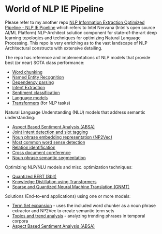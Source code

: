 # World of NLP IE Pipeline
Please refer to my another repo [NLP Information Extraction Optimized Pipeline - NLP IE Pipeline](https://github.com/DeepHiveMind/nlp-architect/blob/master/README.md) which refers to Intel Nervana (Intel's open source AI/ML Platform) NLP-Architect solution component for state-of-the-art deep learning topologies and techniques for optimizing Natural Language Processing. This repo is very enriching as to the vast landscape of NLP Architectural constructs with extensive detailing.

The repo has reference and implementations of  NLP models that provide best (or near) SOTA class performance:

* [Word chunking](http://nlp_architect.nervanasys.com/tagging/sequence_tagging.html#word-chunker)
* [Named Entity Recognition](http://nlp_architect.nervanasys.com/tagging/sequence_tagging.html#named-entity-recognition)
* [Dependency parsing](http://nlp_architect.nervanasys.com/bist_parser.html)
* [Intent Extraction](http://nlp_architect.nervanasys.com/intent.html)
* [Sentiment classification](http://nlp_architect.nervanasys.com/sentiment.html#supervised-sentiment)
* [Language models](http://nlp_architect.nervanasys.com/lm.html#language-modeling-with-tcn)
* [Transformers](http://nlp_architect.nervanasys.com/transformers.html) (for NLP tasks)

Natural Language Understanding (NLU) models that address semantic understanding:

* [Aspect Based Sentiment Analysis (ABSA)](http://nlp_architect.nervanasys.com/absa.html)
* [Joint intent detection and slot tagging](http://nlp_architect.nervanasys.com/intent.html)
* [Noun phrase embedding representation (NP2Vec)](http://nlp_architect.nervanasys.com/np2vec.html)
* [Most common word sense detection](http://nlp_architect.nervanasys.com/word_sense.html)
* [Relation identification](http://nlp_architect.nervanasys.com/identifying_semantic_relation.html)
* [Cross document coreference](http://nlp_architect.nervanasys.com/cross_doc_coref.html)
* [Noun phrase semantic segmentation](http://nlp_architect.nervanasys.com/np_segmentation.html)

Optimizing NLP/NLU models and misc. optimization techniques:

* [Quantized BERT (8bit)](http://nlp_architect.nervanasys.com/quantized_bert.html)
* [Knowledge Distillation using Transformers](http://nlp_architect.nervanasys.com/transformers_distillation.html)
* [Sparse and Quantized Neural Machine Translation (GNMT)](http://nlp_architect.nervanasys.com/sparse_gnmt.html)

Solutions (End-to-end applications) using one or more models:

* [Term Set expansion](http://nlp_architect.nervanasys.com/term_set_expansion.html) - uses the included word chunker as a noun phrase extractor and NP2Vec to create semantic term sets
* [Topics and trend analysis](http://nlp_architect.nervanasys.com/trend_analysis.html) - analyzing trending phrases in temporal corpora
* [Aspect Based Sentiment Analysis (ABSA)](http://nlp_architect.nervanasys.com/absa_solution.html)


